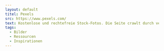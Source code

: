 ```yaml
---
layout: default
titel: Pexels
src: https://www.pexels.com/
text: Kostenlose und rechtefreie Stock-Fotos. Die Seite crawlt durch verschiedene andere Stock-Photo-Seiten und nimmt einem damit viel Arbeit ab. Die Lizenz erlaubt es einem, (fast) alles mit den Bildern zu machen, ohne die Quelle nennen zu müssen.
tags:
  - Bilder
  - Ressourcen
  - Inspirationen
---
```

